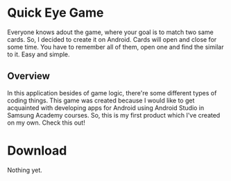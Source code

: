 # Quick Eye Game
Everyone knows adout the game, where your goal is to match two same cards. So, I decided to create it on Android. Cards will open and close for some time. You have to remember all of them, open one and find the similar to it. Easy and simple.
## Overview
In this application besides of game logic, there're some different types of coding things. This game was created because I would like to get acquainted with developing apps for Android using Android Studio in Samsung Academy courses. So, this is my first product which I've created on my own. Check this out!
# Download
Nothing yet.
